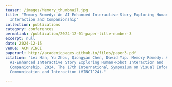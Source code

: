 ```yaml
---
teaser: /images/Memory_thumbnail.jpg
title: "Memory Remedy: An AI-Enhanced Interactive Story Exploring Human-Robot
  Interaction and Companionship"
collection: publications
category: conferences
permalink: /publication/2024-12-01-paper-title-number-3
excerpt: null
date: 2024-12-15
venue: ACM VINCI
paperurl: http://academicpages.github.io/files/paper3.pdf
citation: "Lei Han, Yu Zhou, Qiongyan Chen, David Yip. Memory Remedy: An
  AI-Enhanced Interactive Story Exploring Human-Robot Interaction and
  Companionship. 2024. The 17th International Symposium on Visual Information
  Communication and Interaction (VINCI’24)."

---
```

